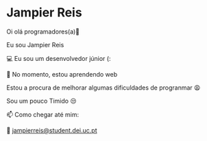 # Jampier Reis 


Oi olá programadores(a)👋

Eu sou Jampier Reis 

💻 Eu sou um desenvolvedor júnior (:

🔭 No momento, estou aprendendo web

 Estou a procura  de melhorar algumas dificuldades   de progranmar 😩

Sou um pouco Timido 😒 

📫 Como chegar até mim:

📩 jampierreis@student.dei.uc.pt





   
